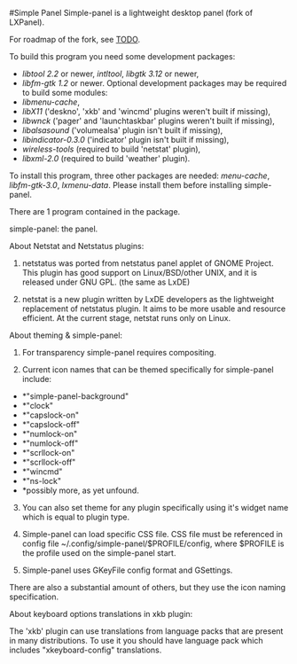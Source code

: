 #Simple Panel
Simple-panel is a lightweight desktop panel (fork of LXPanel).

For roadmap of the fork, see [TODO](TODO.md).

To build this program you need some development packages:
-  *libtool 2.2* or newer, *intltool*, *libgtk 3.12* or newer,
-  *libfm-gtk 1.2* or newer.
Optional development packages may be required to build some modules:
-  *libmenu-cache*,
-  *libX11* ('deskno', 'xkb' and 'wincmd' plugins weren't built if missing),
-  *libwnck* ('pager' and 'launchtaskbar' plugins weren't built if missing),
-  *libalsasound* ('volumealsa' plugin isn't built if missing),
-  *libindicator-0.3.0* ('indicator' plugin isn't built if missing),
-  *wireless-tools* (required to build 'netstat' plugin),
-  *libxml-2.0* (required to build 'weather' plugin).

To install this program, three other packages are needed:
  *menu-cache*, *libfm-gtk-3.0*, *lxmenu-data*.
Please install them before installing simple-panel.

There are 1 program contained in the package.

simple-panel: the panel.

About Netstat and Netstatus plugins:

1. netstatus was ported from netstatus panel applet of GNOME Project.  This
   plugin has good support on Linux/BSD/other UNIX, and it is released under
   GNU GPL. (the same as LxDE)

2. netstat is a new plugin written by LxDE developers as the lightweight
   replacement of netstatus plugin.  It aims to be more usable and resource
   efficient.  At the current stage, netstat runs only on Linux.


About theming & simple-panel:

1. For transparency simple-panel requires compositing.

2. Current icon names that can be themed specifically for simple-panel include:
  -	*"simple-panel-background"
  -	*"clock"
  -	*"capslock-on"
  -	*"capslock-off"
  -	*"numlock-on"
  -	*"numlock-off"
  -	*"scrllock-on"
  -	*"scrllock-off"
  -	*"wincmd"
  -	*"ns-lock"
  -	*possibly more, as yet unfound.

3. You can also set theme for any plugin specifically using it's widget name
    which is equal to plugin type.

4. Simple-panel can load specific CSS file. CSS file must be referenced in config
    file ~/.config/simple-panel/$PROFILE/config, where $PROFILE is the profile used on
    the simple-panel start.

5. Simple-panel uses GKeyFile config format and GSettings.

There are also a substantial amount of others, but they use the icon naming specification.


About keyboard options translations in xkb plugin:

The 'xkb' plugin can use translations from language packs that are present
    in many distributions. To use it you should have language pack which
    includes "xkeyboard-config" translations.
